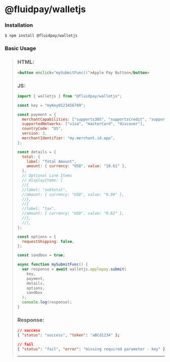 # @fluidpay/walletjs

### Installation

```console
$ npm install @fluidpay/walletjs
```

### Basic Usage

> ### HTML:
>
> ```html
> <button onclick="mySubmitFunc()">Apple Pay Button</button>
> ```
>
> ### JS:
>
> ```javascript
> import { walletjs } from "@fluidpay/walletjs";
>
> const key = "myKey0123456789";
>
> const payment = {
>   merchantCapabilities: ["supports3DS", "supportsCredit", "supportsDebit"],
>   supportedNetworks: ["visa", "masterCard", "discover"],
>   countryCode: "US",
>   version: 3,
>   merchantIdentifier: "my.merchant.id.app",
> };
>
> const details = {
>   total: {
>     label: "Total Amount",
>     amount: { currency: "USD", value: "10.61" },
>   },
>   // Optional Line Items
>   // displayItems: [
>   //{
>   //label: "subtotal",
>   //amount: { currency: "USD", value: "9.99" },
>   //},
>   //{
>   //label: "tax",
>   //amount: { currency: "USD", value: "0.62" },
>   //},
>   //],
> };
>
> const options = {
>   requestShipping: false,
> };
>
> const sandbox = true;
>
> async function mySubmitFunc() {
>   var response = await walletjs.applepay.submit(
>     key,
>     payment,
>     details,
>     options,
>     sandbox
>   );
>   console.log(response);
> }
> ```
>
> ### Response:
>
> ```json
> // success
> { "status": "success", "token": "aBCd1234" };
>
> // fail
> { "status": "fail", "error": "missing required parameter - key" };
> ```
>
> ---

<!-- ### Overview

> ### walletjs
>
> the walletjs object is essentially a wrapper that contains the Apple Pay and Google Pay classes.
>
> | Type   | Parameters              |
> | ------ | ----------------------- |
> | Object | `applepay`, `googlepay` |

---

> ### applepay
>
> the applepay class is used to handle communication to and from Apple Pay servers.
>
> | Type  | Methods    |
> | ----- | ---------- |
> | Class | `submit()` |
>
> > ### submit()
> >
> > the submit method is used for building and submitting an Apple Pay request.
> > |Type|Required Parameters|Optional Parameters |
> > |-|-|-|
> > |Method|`key`, `payment`, `details`, `options`|`sandbox`
> >
> > > ---
> > >
> > > ### key
> > >
> > > | Type   | Details                                  | Enum Values |
> > > | ------ | ---------------------------------------- | ----------- |
> > > | String | the key is your Fluidpay Certificate ID. | _NA_        |
> > >
> > > ```
> > > const key = "myCertificateId0123"
> > > ```
> > >
> > > ---
> >
> > > ---
> > >
> > > ### payment
> > >
> > > | Type   | Details                                          | Enum Values |
> > > | ------ | ------------------------------------------------ | ----------- |
> > > | Object | the payment object describes the type of payment |             |
> > >
> > > ```
> > > const payment = {
> > >   merchantCapabilities: [
> > >     "supports3DS",
> > >     "supportsCredit",
> > >     "supportsDebit",
> > >   ],
> > >   supportedNetworks: ["discover", "masterCard", "visa"],
> > >   countryCode: "US",
> > >   version: 3,
> > >   merchantIdentifier: "merchant.com.fluidpay.app",
> > > }
> > > ```
> > >
> > > --- -->
